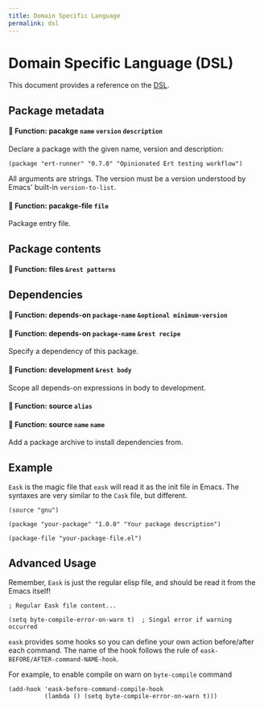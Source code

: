 ```yaml
---
title: Domain Specific Language
permalink: dsl
---
```


# Domain Specific Language (DSL)

This document provides a reference on the [DSL](https://en.wikipedia.org/wiki/Domain-specific_language).

## Package metadata

#### 🔎 Function: **pacakge** `name` `version` `description`

Declare a package with the given name, version and description:

```elisp
(package "ert-runner" "0.7.0" "Opinionated Ert testing workflow")
```

All arguments are strings. The version must be a version understood by Emacs'
built-in `version-to-list`.

#### 🔎 Function: **pacakge-file** `file`

Package entry file.

## Package contents

#### 🔎 Function: **files** `&rest patterns`


## Dependencies

#### 🔎 Function: **depends-on** `package-name` `&optional minimum-version`
#### 🔎 Function: **depends-on** `package-name` `&rest recipe`

Specify a dependency of this package.

#### 🔎 Function: **development** `&rest body`

Scope all depends-on expressions in body to development.


#### 🔎 Function: **source** `alias`
#### 🔎 Function: **source** `name` `name`

Add a package archive to install dependencies from.

## Example

`Eask` is the magic file that `eask` will read it as the init file in Emacs.
The syntaxes are very similar to the `Cask` file, but different.

```elisp
(source "gnu")

(package "your-package" "1.0.0" "Your package description")

(package-file "your-package-file.el")
```

## Advanced Usage

Remember, `Eask` is just the regular elisp file, and should be read it from
the Emacs itself!

```elisp
; Regular Eask file content...

(setq byte-compile-error-on-warn t)  ; Singal error if warning occurred
```

`eask` provides some hooks so you can define your own action before/after
each command. The name of the hook follows the rule of
`eask-BEFORE/AFTER-command-NAME-hook`.

For example, to enable compile on warn on `byte-compile` command

```elisp
(add-hook 'eask-before-command-compile-hook 
          (lambda () (setq byte-compile-error-on-warn t)))
```
